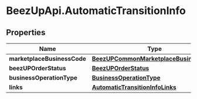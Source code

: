 # BeezUpApi.AutomaticTransitionInfo

## Properties
Name | Type | Description | Notes
------------ | ------------- | ------------- | -------------
**marketplaceBusinessCode** | [**BeezUPCommonMarketplaceBusinessCode**](BeezUPCommonMarketplaceBusinessCode.md) |  | 
**beezUPOrderStatus** | [**BeezUPOrderStatus**](BeezUPOrderStatus.md) |  | 
**businessOperationType** | [**BusinessOperationType**](BusinessOperationType.md) |  | 
**links** | [**AutomaticTransitionInfoLinks**](AutomaticTransitionInfoLinks.md) |  | [optional] 


